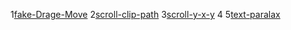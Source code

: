 1[fake-Drage-Move](https://drag-and-move.netlify.app/)
2[scroll-clip-path](https://scroll-clip-path.netlify.app/)
3[scroll-y-x-y](https://scroll-y-to-x.netlify.app/)
4
5[text-paralax](https://text-paralax.netlify.app/)
